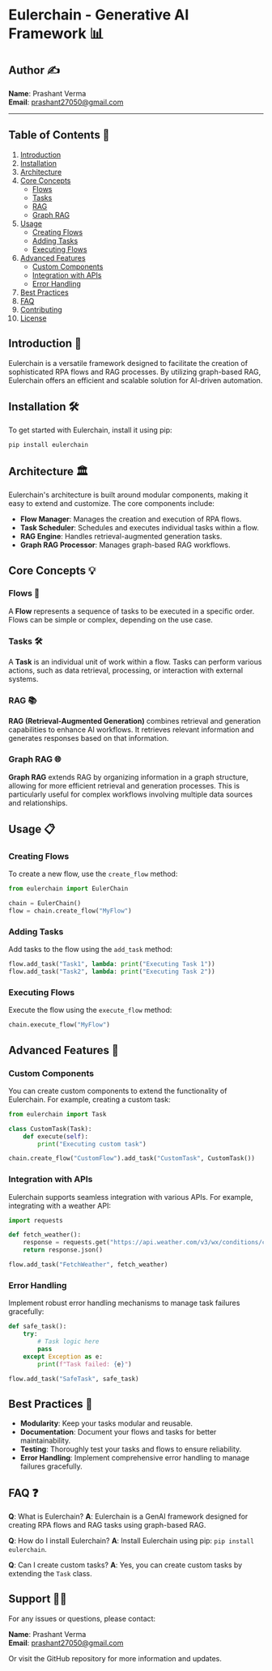 # Eulerchain - Generative AI Framework 📊


## Author ✍️
**Name**: Prashant Verma  
**Email**: prashant27050@gmail.com

---

## Table of Contents 📖

1. [Introduction](#introduction)
2. [Installation](#installation)
3. [Architecture](#architecture)
4. [Core Concepts](#core-concepts)
    - [Flows](#flows)
    - [Tasks](#tasks)
    - [RAG](#rag)
    - [Graph RAG](#graph-rag)
5. [Usage](#usage)
    - [Creating Flows](#creating-flows)
    - [Adding Tasks](#adding-tasks)
    - [Executing Flows](#executing-flows)
6. [Advanced Features](#advanced-features)
    - [Custom Components](#custom-components)
    - [Integration with APIs](#integration-with-apis)
    - [Error Handling](#error-handling)
7. [Best Practices](#best-practices)
8. [FAQ](#faq)
9. [Contributing](#contributing)
10. [License](#license)

## Introduction 🌟

Eulerchain is a versatile framework designed to facilitate the creation of sophisticated RPA flows and RAG processes. By utilizing graph-based RAG, Eulerchain offers an efficient and scalable solution for AI-driven automation.

## Installation 🛠️

To get started with Eulerchain, install it using pip:

```sh
pip install eulerchain
```

## Architecture 🏛️

Eulerchain's architecture is built around modular components, making it easy to extend and customize. The core components include:

- **Flow Manager**: Manages the creation and execution of RPA flows.
- **Task Scheduler**: Schedules and executes individual tasks within a flow.
- **RAG Engine**: Handles retrieval-augmented generation tasks.
- **Graph RAG Processor**: Manages graph-based RAG workflows.

## Core Concepts 💡

### Flows 🌊

A **Flow** represents a sequence of tasks to be executed in a specific order. Flows can be simple or complex, depending on the use case.

### Tasks 🛠️

A **Task** is an individual unit of work within a flow. Tasks can perform various actions, such as data retrieval, processing, or interaction with external systems.

### RAG 📚

**RAG (Retrieval-Augmented Generation)** combines retrieval and generation capabilities to enhance AI workflows. It retrieves relevant information and generates responses based on that information.

### Graph RAG 🌐

**Graph RAG** extends RAG by organizing information in a graph structure, allowing for more efficient retrieval and generation processes. This is particularly useful for complex workflows involving multiple data sources and relationships.

## Usage 📋

### Creating Flows

To create a new flow, use the `create_flow` method:

```python
from eulerchain import EulerChain

chain = EulerChain()
flow = chain.create_flow("MyFlow")
```

### Adding Tasks

Add tasks to the flow using the `add_task` method:

```python
flow.add_task("Task1", lambda: print("Executing Task 1"))
flow.add_task("Task2", lambda: print("Executing Task 2"))
```

### Executing Flows

Execute the flow using the `execute_flow` method:

```python
chain.execute_flow("MyFlow")
```

## Advanced Features 🔧

### Custom Components

You can create custom components to extend the functionality of Eulerchain. For example, creating a custom task:

```python
from eulerchain import Task

class CustomTask(Task):
    def execute(self):
        print("Executing custom task")

chain.create_flow("CustomFlow").add_task("CustomTask", CustomTask())
```

### Integration with APIs

Eulerchain supports seamless integration with various APIs. For example, integrating with a weather API:

```python
import requests

def fetch_weather():
    response = requests.get("https://api.weather.com/v3/wx/conditions/current")
    return response.json()

flow.add_task("FetchWeather", fetch_weather)
```

### Error Handling

Implement robust error handling mechanisms to manage task failures gracefully:

```python
def safe_task():
    try:
        # Task logic here
        pass
    except Exception as e:
        print(f"Task failed: {e}")

flow.add_task("SafeTask", safe_task)
```

## Best Practices 🌟

- **Modularity**: Keep your tasks modular and reusable.
- **Documentation**: Document your flows and tasks for better maintainability.
- **Testing**: Thoroughly test your tasks and flows to ensure reliability.
- **Error Handling**: Implement comprehensive error handling to manage failures gracefully.

## FAQ ❓

**Q**: What is Eulerchain?
**A**: Eulerchain is a GenAI framework designed for creating RPA flows and RAG tasks using graph-based RAG.

**Q**: How do I install Eulerchain?
**A**: Install Eulerchain using pip: `pip install eulerchain`.

**Q**: Can I create custom tasks?
**A**: Yes, you can create custom tasks by extending the `Task` class.

## Support 🙋‍♂️

For any issues or questions, please contact:

**Name**: Prashant Verma  
**Email**: prashant27050@gmail.com

Or visit the GitHub repository for more information and updates.